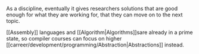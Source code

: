 As a discipline, eventually it gives researchers solutions that are good enough for what they are working for, that they can move on to the next topic.

[[Assembly]] languages and [[Algorithm|Algorithms]]sare already in a prime state, so compiler courses can focus on higher [[carreer/development/programming/Abstraction|Abstractions]] instead.